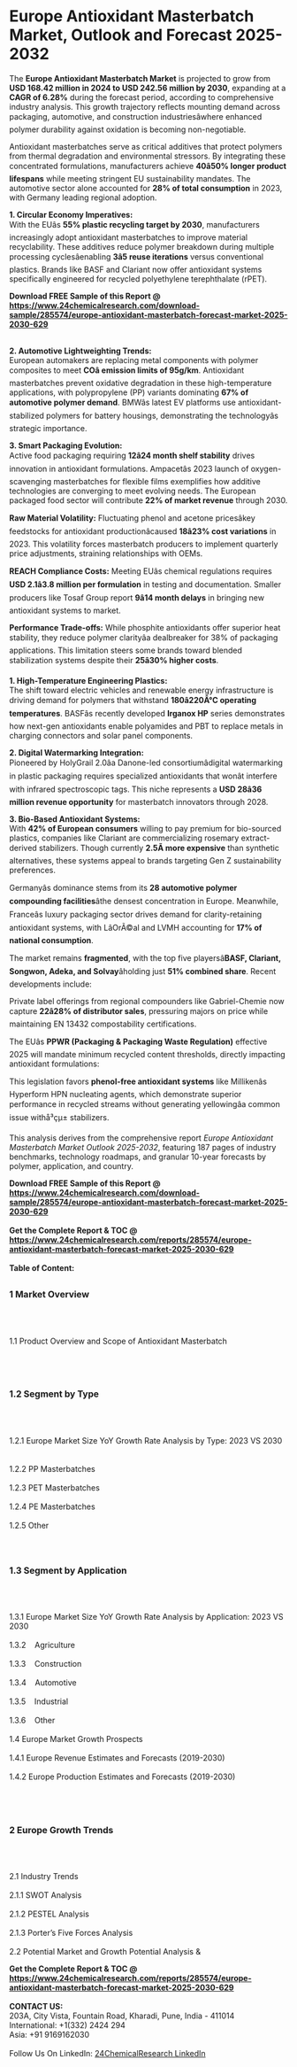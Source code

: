 <h1>Europe Antioxidant Masterbatch Market, Outlook and Forecast 2025-2032</h1><p>The <strong>Europe Antioxidant Masterbatch Market</strong> is projected to grow from <strong>USD 168.42 million in 2024 to USD 242.56 million by 2030</strong>, expanding at a <strong>CAGR of 6.28%</strong> during the forecast period, according to comprehensive industry analysis. This growth trajectory reflects mounting demand across packaging, automotive, and construction industriesâwhere enhanced polymer durability against oxidation is becoming non-negotiable.</p><p>Antioxidant masterbatches serve as critical additives that protect polymers from thermal degradation and environmental stressors. By integrating these concentrated formulations, manufacturers achieve <strong>40â50% longer product lifespans</strong> while meeting stringent EU sustainability mandates. The automotive sector alone accounted for <strong>28% of total consumption</strong> in 2023, with Germany leading regional adoption.</p><p><strong>1. Circular Economy Imperatives:</strong><br>
With the EUâs <strong>55% plastic recycling target by 2030</strong>, manufacturers increasingly adopt antioxidant masterbatches to improve material recyclability. These additives reduce polymer breakdown during multiple processing cyclesâenabling <strong>3â5 reuse iterations</strong> versus conventional plastics. Brands like BASF and Clariant now offer antioxidant systems specifically engineered for recycled polyethylene terephthalate (rPET).</p><div><b>Download FREE Sample of this Report @ 
            <a href="https://www.24chemicalresearch.com/download-sample/285574/europe-antioxidant-masterbatch-forecast-market-2025-2030-629">
            https://www.24chemicalresearch.com/download-sample/285574/europe-antioxidant-masterbatch-forecast-market-2025-2030-629</a></b></div><br><p><strong>2. Automotive Lightweighting Trends:</strong><br>
European automakers are replacing metal components with polymer composites to meet <strong>COâ emission limits of 95g/km</strong>. Antioxidant masterbatches prevent oxidative degradation in these high-temperature applications, with polypropylene (PP) variants dominating <strong>67% of automotive polymer demand</strong>. BMWâs latest EV platforms use antioxidant-stabilized polymers for battery housings, demonstrating the technologyâs strategic importance.</p><p><strong>3. Smart Packaging Evolution:</strong><br>
Active food packaging requiring <strong>12â24 month shelf stability</strong> drives innovation in antioxidant formulations. Ampacetâs 2023 launch of oxygen-scavenging masterbatches for flexible films exemplifies how additive technologies are converging to meet evolving needs. The European packaged food sector will contribute <strong>22% of market revenue</strong> through 2030.</p><p><strong>Raw Material Volatility:</strong> Fluctuating phenol and acetone pricesâkey feedstocks for antioxidant productionâcaused <strong>18â23% cost variations</strong> in 2023. This volatility forces masterbatch producers to implement quarterly price adjustments, straining relationships with OEMs.</p><p><strong>REACH Compliance Costs:</strong> Meeting EUâs chemical regulations requires <strong>USD 2.1â3.8 million per formulation</strong> in testing and documentation. Smaller producers like Tosaf Group report <strong>9â14 month delays</strong> in bringing new antioxidant systems to market.</p><p><strong>Performance Trade-offs:</strong> While phosphite antioxidants offer superior heat stability, they reduce polymer clarityâa dealbreaker for 38% of packaging applications. This limitation steers some brands toward blended stabilization systems despite their <strong>25â30% higher costs</strong>.</p><p><strong>1. High-Temperature Engineering Plastics:</strong><br>
The shift toward electric vehicles and renewable energy infrastructure is driving demand for polymers that withstand <strong>180â220Â°C operating temperatures</strong>. BASFâs recently developed <strong>Irganox HP</strong> series demonstrates how next-gen antioxidants enable polyamides and PBT to replace metals in charging connectors and solar panel components.</p><p><strong>2. Digital Watermarking Integration:</strong><br>
Pioneered by HolyGrail 2.0âa Danone-led consortiumâdigital watermarking in plastic packaging requires specialized antioxidants that wonât interfere with infrared spectroscopic tags. This niche represents a <strong>USD 28â36 million revenue opportunity</strong> for masterbatch innovators through 2028.</p><p><strong>3. Bio-Based Antioxidant Systems:</strong><br>
With <strong>42% of European consumers</strong> willing to pay premium for bio-sourced plastics, companies like Clariant are commercializing rosemary extract-derived stabilizers. Though currently <strong>2.5Ã more expensive</strong> than synthetic alternatives, these systems appeal to brands targeting Gen Z sustainability preferences.</p><p>Germanyâs dominance stems from its <strong>28 automotive polymer compounding facilities</strong>âthe densest concentration in Europe. Meanwhile, Franceâs luxury packaging sector drives demand for clarity-retaining antioxidant systems, with LâOrÃ©al and LVMH accounting for <strong>17% of national consumption</strong>.</p><p>The market remains <strong>fragmented</strong>, with the top five playersâ<strong>BASF, Clariant, Songwon, Adeka, and Solvay</strong>âholding just <strong>51% combined share</strong>. Recent developments include:</p><p>Private label offerings from regional compounders like Gabriel-Chemie now capture <strong>22â28% of distributor sales</strong>, pressuring majors on price while maintaining EN 13432 compostability certifications.</p><p>The EUâs <strong>PPWR (Packaging &amp; Packaging Waste Regulation)</strong> effective 2025 will mandate minimum recycled content thresholds, directly impacting antioxidant formulations:</p><p>This legislation favors <strong>phenol-free antioxidant systems</strong> like Millikenâs Hyperform HPN nucleating agents, which demonstrate superior performance in recycled streams without generating yellowingâa common issue withå³çµ± stabilizers.</p><p>This analysis derives from the comprehensive report <em>Europe Antioxidant Masterbatch Market Outlook 2025-2032</em>, featuring 187 pages of industry benchmarks, technology roadmaps, and granular 10-year forecasts by polymer, application, and country.</p><div><b>Download FREE Sample of this Report @ 
            <a href="https://www.24chemicalresearch.com/download-sample/285574/europe-antioxidant-masterbatch-forecast-market-2025-2030-629">
            https://www.24chemicalresearch.com/download-sample/285574/europe-antioxidant-masterbatch-forecast-market-2025-2030-629</a></b></div><br><div><b>Get the Complete Report & TOC @ 
            <a href="https://www.24chemicalresearch.com/reports/285574/europe-antioxidant-masterbatch-forecast-market-2025-2030-629">
            https://www.24chemicalresearch.com/reports/285574/europe-antioxidant-masterbatch-forecast-market-2025-2030-629</a></b></div><br>
            <b>Table of Content:</b><p><h2><span style="font-size:16px"><strong>1 Market Overview&nbsp;&nbsp; &nbsp;</strong></span></h2><br />
<br />
<p>1.1 Product Overview and Scope of Antioxidant Masterbatch&nbsp;</p><br />
<br />
<h2><strong><span style="font-size:16px">1.2 Segment by Type&nbsp;&nbsp; &nbsp;</span></strong></h2><br />
<br />
<p>1.2.1 Europe Market Size YoY Growth Rate Analysis by Type: 2023 VS 2030&nbsp;&nbsp; &nbsp;<br /><br />
1.2.2 PP Masterbatches&nbsp;&nbsp; &nbsp;<br /><br />
1.2.3 PET Masterbatches<br /><br />
1.2.4 PE Masterbatches<br /><br />
1.2.5 Other<br /><br />
<br />
<h2><span style="font-size:16px"><strong>1.3 Segment by Application&nbsp;&nbsp;</strong></span></h2><br />
<br />
<p>1.3.1 Europe Market Size YoY Growth Rate Analysis by Application: 2023 VS 2030&nbsp;&nbsp; &nbsp;<br /><br />
1.3.2&nbsp;&nbsp; &nbsp;Agriculture<br /><br />
1.3.3&nbsp;&nbsp; &nbsp;Construction<br /><br />
1.3.4&nbsp;&nbsp; &nbsp;Automotive<br /><br />
1.3.5&nbsp;&nbsp; &nbsp;Industrial<br /><br />
1.3.6&nbsp;&nbsp; &nbsp;Other<br /><br />
1.4 Europe Market Growth Prospects&nbsp;&nbsp; &nbsp;<br /><br />
1.4.1 Europe Revenue Estimates and Forecasts (2019-2030)&nbsp;&nbsp; &nbsp;<br /><br />
1.4.2 Europe Production Estimates and Forecasts (2019-2030)&nbsp;&nbsp;</p><br />
<br />
<h2><span style="font-size:16px"><strong>2 Europe Growth Trends&nbsp;&nbsp; &nbsp;</strong></span></h2><br />
<br />
<p>2.1 Industry Trends&nbsp;&nbsp; &nbsp;<br /><br />
2.1.1 SWOT Analysis&nbsp;&nbsp; &nbsp;<br /><br />
2.1.2 PESTEL Analysis&nbsp;&nbsp; &nbsp;<br /><br />
2.1.3 Porter&rsquo;s Five Forces Analysis&nbsp;&nbsp; &nbsp;<br /><br />
2.2 Potential Market and Growth Potential Analysis&nbsp;&</p><div><b>Get the Complete Report & TOC @ 
            <a href="https://www.24chemicalresearch.com/reports/285574/europe-antioxidant-masterbatch-forecast-market-2025-2030-629">
            https://www.24chemicalresearch.com/reports/285574/europe-antioxidant-masterbatch-forecast-market-2025-2030-629</a></b></div><br><b>CONTACT US:</b><br>
            203A, City Vista, Fountain Road, Kharadi, Pune, India - 411014<br>
            International: +1(332) 2424 294<br>
            Asia: +91 9169162030 <br><br>
            Follow Us On LinkedIn: <a href="https://www.linkedin.com/company/24chemicalresearch/">24ChemicalResearch LinkedIn</a>